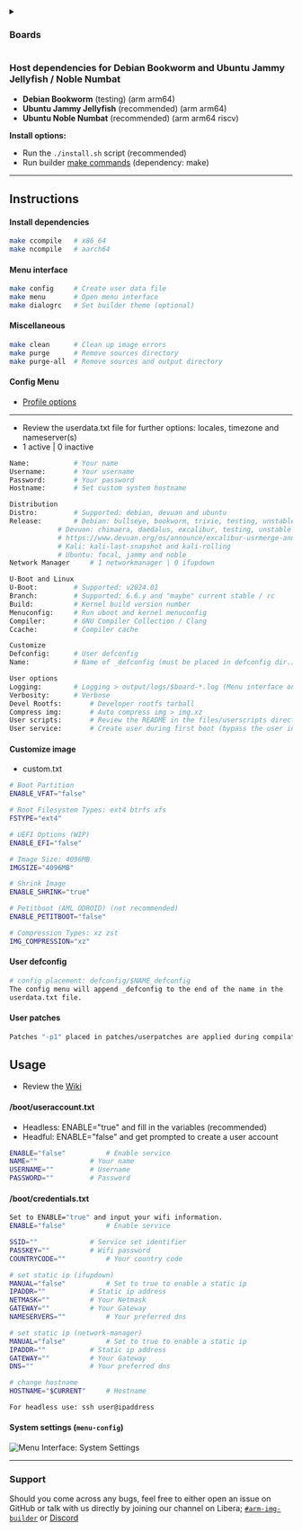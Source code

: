 <details>
<summary><h3>Boards</h3></summary>

```py
(*) Work in progress

# ALLWINNER
BananaPi M2 Zero (*)
BananaPi M4 Zero (*)
BananaPi P2 Zero (*)
Cubietruck (*)
NanoPi M1
NanoPi NEO
NanoPi NEO Plus2
NanoPi R1
OrangePi 3 (*)
OrangePi 3 LTS (*)
OrangePi One
OrangePi PC
OrangePi R1 (*)
PineA64+
Tritium

# AMLOGIC
BananaPi CM4
BananaPi M2 Pro
BananaPi M2S
BananaPi M5
H96-MAX X3
Le Potato
Odroid C4
Odroid HC4
Odroid N2
Odroid N2L
Odroid N2+
Radxa Zero
X96-AIR	GBIT / QCOM

# FREESCALE
Cubox-I (*)
FT20 (*)

# ROCKCHIP
Indiedroid Nova (*)
Khadas Edge2 (*)
Odroid M1 (*)
OrangePi 5 (*)
OrangePi 5 Plus (*)
Rock 5B	(*)

# SAMSUNG
Odroid XU4
```
</details>

### Host dependencies for Debian Bookworm and Ubuntu Jammy Jellyfish / Noble Numbat
* **Debian Bookworm** (testing) (arm arm64)
* **Ubuntu Jammy Jellyfish** (recommended) (arm arm64)
* **Ubuntu Noble Numbat** (recommended) (arm arm64 riscv)

**Install options:**
* Run the `./install.sh` script (recommended)
* Run builder [make commands](https://github.com/pyavitz/debian-image-builder#install-dependencies) (dependency: make)

---

## Instructions

#### Install dependencies

```sh
make ccompile   # x86_64
make ncompile   # aarch64
```

#### Menu interface

```sh
make config     # Create user data file
make menu       # Open menu interface
make dialogrc   # Set builder theme (optional)
```
#### Miscellaneous
```sh
make clean      # Clean up image errors
make purge      # Remove sources directory
make purge-all  # Remove sources and output directory
```
#### Config Menu
* [Profile options](https://github.com/pyavitz/debian-image-builder/commit/1c3e78652c4dfa06c1bb64d31e60f8dfb5145bec)

---

* Review the userdata.txt file for further options: locales, timezone and nameserver(s)
* 1 active | 0 inactive
```sh
Name:			# Your name
Username:		# Your username
Password:		# Your password
Hostname:		# Set custom system hostname

Distribution
Distro:			# Supported: debian, devuan and ubuntu
Release:		# Debian: bullseye, bookworm, trixie, testing, unstable and sid
			# Devuan: chimaera, daedalus, excalibur, testing, unstable and ceres
			# https://www.devuan.org/os/announce/excalibur-usrmerge-announce-2024-02-20.html
			# Kali: kali-last-snapshot and kali-rolling
			# Ubuntu: focal, jammy and noble
Network Manager		# 1 networkmanager | 0 ifupdown

U-Boot and Linux
U-Boot:			# Supported: v2024.01
Branch:			# Supported: 6.6.y and "maybe" current stable / rc
Build:			# Kernel build version number
Menuconfig:		# Run uboot and kernel menuconfig
Compiler:		# GNU Compiler Collection / Clang
Ccache:			# Compiler cache

Customize
Defconfig:		# User defconfig
Name:			# Name of _defconfig (must be placed in defconfig dir.)

User options
Logging:		# Logging > output/logs/$board-*.log (Menu interface only)
Verbosity:		# Verbose
Devel Rootfs:		# Developer rootfs tarball
Compress img:		# Auto compress img > img.xz
User scripts:		# Review the README in the files/userscripts directory
User service:		# Create user during first boot (bypass the user information above)
```

#### Customize image
* custom.txt
```sh
# Boot Partition
ENABLE_VFAT="false"

# Root Filesystem Types: ext4 btrfs xfs
FSTYPE="ext4"

# UEFI Options (WIP)
ENABLE_EFI="false"

# Image Size: 4096MB
IMGSIZE="4096MB"

# Shrink Image
ENABLE_SHRINK="true"

# Petitboot (AML ODROID) (not recommended)
ENABLE_PETITBOOT="false"

# Compression Types: xz zst
IMG_COMPRESSION="xz"
```
#### User defconfig

```sh
# config placement: defconfig/$NAME_defconfig
The config menu will append _defconfig to the end of the name in the
userdata.txt file.
```
#### User patches

```sh
Patches "-p1" placed in patches/userpatches are applied during compilation.
```

## Usage
* Review the [Wiki](https://github.com/pyavitz/debian-image-builder/wiki)
#### /boot/useraccount.txt
* Headless: ENABLE="true" and fill in the variables (recommended)
* Headful: ENABLE="false" and get prompted to create a user account
```sh
ENABLE="false"			# Enable service
NAME=""				# Your name
USERNAME=""			# Username
PASSWORD=""			# Password
```

#### /boot/credentials.txt
```sh
Set to ENABLE="true" and input your wifi information.
ENABLE="false"			# Enable service

SSID=""				# Service set identifier
PASSKEY=""			# Wifi password
COUNTRYCODE=""			# Your country code

# set static ip (ifupdown)
MANUAL="false"			# Set to true to enable a static ip
IPADDR=""			# Static ip address
NETMASK=""			# Your Netmask
GATEWAY=""			# Your Gateway
NAMESERVERS=""			# Your preferred dns

# set static ip (network-manager)
MANUAL="false"			# Set to true to enable a static ip
IPADDR=""			# Static ip address
GATEWAY=""			# Your Gateway
DNS=""				# Your preferred dns

# change hostname
HOSTNAME="$CURRENT"		# Hostname

For headless use: ssh user@ipaddress
```
#### System settings (`menu-config`)
<img src="https://i.imgur.com/oKDPNA1.png" alt="Menu Interface: System Settings" />

---

### Support

Should you come across any bugs, feel free to either open an issue on GitHub or talk with us directly by joining our channel on Libera; [`#arm-img-builder`](irc://irc.libera.chat/#arm-img-builder) or [Discord](https://discord.gg/mypJ7NW8BG)
